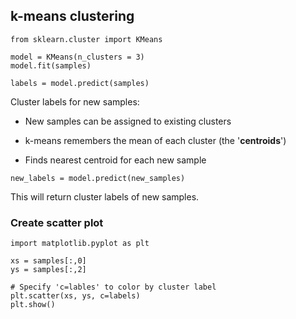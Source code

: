 ## k-means clustering

```
from sklearn.cluster import KMeans

model = KMeans(n_clusters = 3)
model.fit(samples)

labels = model.predict(samples)
```

Cluster labels for new samples:

* New samples can be assigned to existing clusters

* k-means remembers the mean of each cluster (the '**centroids**')

* Finds nearest centroid for each new sample

`new_labels = model.predict(new_samples)`

This will return cluster labels of new samples.

### Create scatter plot

```
import matplotlib.pyplot as plt

xs = samples[:,0]
ys = samples[:,2]

# Specify 'c=lables' to color by cluster label
plt.scatter(xs, ys, c=labels)
plt.show()
```

